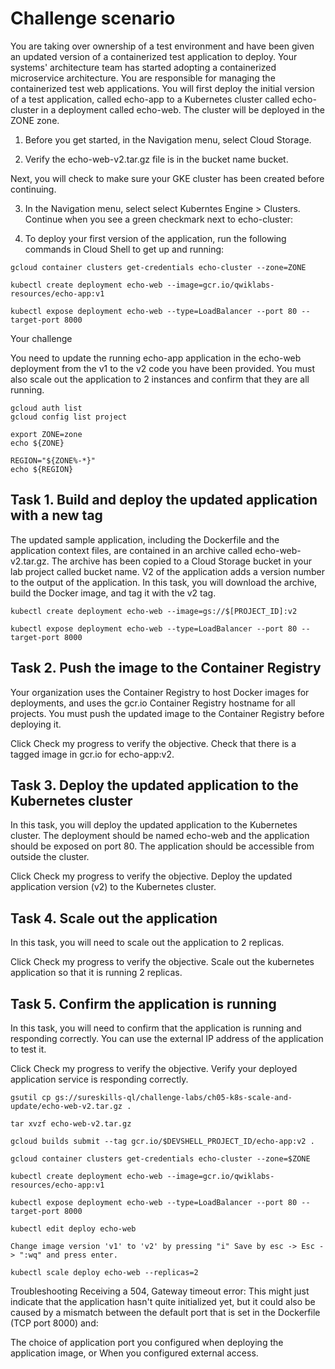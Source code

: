 # Challenge scenario
You are taking over ownership of a test environment and have been given an updated version of a containerized test application to deploy. Your systems' architecture team has started adopting a containerized microservice architecture. You are responsible for managing the containerized test web applications. You will first deploy the initial version of a test application, called echo-app to a Kubernetes cluster called echo-cluster in a deployment called echo-web. The cluster will be deployed in the ZONE zone.

1. Before you get started, in the Navigation menu, select Cloud Storage.

2. Verify the echo-web-v2.tar.gz file is in the bucket name bucket.

Next, you will check to make sure your GKE cluster has been created before continuing.

3. In the Navigation menu, select select Kuberntes Engine > Clusters.
Continue when you see a green checkmark next to echo-cluster:

4. To deploy your first version of the application, run the following commands in Cloud Shell to get up and running:
```
gcloud container clusters get-credentials echo-cluster --zone=ZONE
```
```
kubectl create deployment echo-web --image=gcr.io/qwiklabs-resources/echo-app:v1
```
```
kubectl expose deployment echo-web --type=LoadBalancer --port 80 --target-port 8000
```

Your challenge

You need to update the running echo-app application in the echo-web deployment from the v1 to the v2 code you have been provided. You must also scale out the application to 2 instances and confirm that they are all running.

```
gcloud auth list
gcloud config list project

export ZONE=zone
echo ${ZONE}

REGION="${ZONE%-*}"
echo ${REGION}

```

## Task 1. Build and deploy the updated application with a new tag
The updated sample application, including the Dockerfile and the application context files, are contained in an archive called echo-web-v2.tar.gz. The archive has been copied to a Cloud Storage bucket in your lab project called bucket name. V2 of the application adds a version number to the output of the application. In this task, you will download the archive, build the Docker image, and tag it with the v2 tag.

```
kubectl create deployment echo-web --image=gs://$[PROJECT_ID]:v2
```
```
kubectl expose deployment echo-web --type=LoadBalancer --port 80 --target-port 8000
```

## Task 2. Push the image to the Container Registry
Your organization uses the Container Registry to host Docker images for deployments, and uses the gcr.io Container Registry hostname for all projects. You must push the updated image to the Container Registry before deploying it.

Click Check my progress to verify the objective.
Check that there is a tagged image in gcr.io for echo-app:v2.


## Task 3. Deploy the updated application to the Kubernetes cluster
In this task, you will deploy the updated application to the Kubernetes cluster. The deployment should be named echo-web and the application should be exposed on port 80. The application should be accessible from outside the cluster.

Click Check my progress to verify the objective.
Deploy the updated application version (v2) to the Kubernetes cluster.


## Task 4. Scale out the application
In this task, you will need to scale out the application to 2 replicas.

Click Check my progress to verify the objective.
Scale out the kubernetes application so that it is running 2 replicas.


## Task 5. Confirm the application is running
In this task, you will need to confirm that the application is running and responding correctly. You can use the external IP address of the application to test it.

Click Check my progress to verify the objective.
Verify your deployed application service is responding correctly.

```
gsutil cp gs://sureskills-ql/challenge-labs/ch05-k8s-scale-and-update/echo-web-v2.tar.gz .

tar xvzf echo-web-v2.tar.gz

gcloud builds submit --tag gcr.io/$DEVSHELL_PROJECT_ID/echo-app:v2 .

gcloud container clusters get-credentials echo-cluster --zone=$ZONE

kubectl create deployment echo-web --image=gcr.io/qwiklabs-resources/echo-app:v1

kubectl expose deployment echo-web --type=LoadBalancer --port 80 --target-port 8000

kubectl edit deploy echo-web

Change image version 'v1' to 'v2' by pressing "i" Save by esc -> Esc - > ":wq" and press enter.

kubectl scale deploy echo-web --replicas=2
```

Troubleshooting
Receiving a 504, Gateway timeout error: This might just indicate that the application hasn't quite initialized yet, but it could also be caused by a mismatch between the default port that is set in the Dockerfile (TCP port 8000) and:

The choice of application port you configured when deploying the application image, or
When you configured external access.
